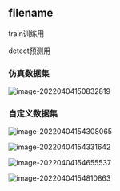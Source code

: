 ## filename

train训练用

detect预测用

### 仿真数据集

![image-20220404150832819](C:\Users\23515\OneDrive\TechnologyTree\Yolov5\readme.assets\image-20220404150832819.png)

### 自定义数据集

![image-20220404154308065](C:\Users\23515\OneDrive\TechnologyTree\Yolov5\readme.assets\image-20220404154308065.png)

![image-20220404154331642](C:\Users\23515\OneDrive\TechnologyTree\Yolov5\readme.assets\image-20220404154331642.png)

![image-20220404154655537](C:\Users\23515\OneDrive\TechnologyTree\Yolov5\readme.assets\image-20220404154655537.png)

![image-20220404154810863](C:\Users\23515\OneDrive\TechnologyTree\Yolov5\readme.assets\image-20220404154810863.png)
